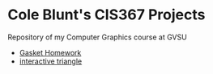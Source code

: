 # Cole Blunt's CIS367 Projects
Repository of my Computer Graphics course at GVSU
- [Gasket Homework](https://bluntcole.github.io/CIS367/libraries/gasket1-blunt.html)
- [interactive triangle](https://bluntcole.github.io/CIS367/libraries/triangle-interavtive.html)

